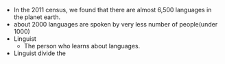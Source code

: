 - In the 2011 census, we found that there are almost 6,500 languages in the planet earth.
- about 2000 languages are spoken by very less number of people(under 1000)
- Linguist
	- The person who learns about languages.
- Linguist divide the 
